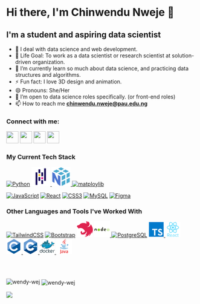 # Hi there, I'm Chinwendu Nweje 👋 
## I'm a student and aspiring data scientist

- 🌱 I deal with data science and web development.
- 🥅 Life Goal: To work as a data scientist or research scientist at solution-driven organization.
- 👯 I’m currently learn so much about data science, and practicing data structures and algorithms.
- ⚡ Fun fact: I love 3D design and animation. 
- 😄 Pronouns: She/Her
- 🤔 I’m open to data science roles specifically. (or front-end roles)
- 📫 How to reach me **chinwendu.nweje@pau.edu.ng**

<h3 align="left">Connect with me:</h3>
<p align="left"> 
    <a href="https://www.dev.to/wendy2305" target="_blank" rel="noreferrer"><img src="https://raw.githubusercontent.com/danielcranney/readme-generator/main/public/icons/socials/devdotto.svg" width="32" height="32" /></a> 
    <a href="https://www.linkedin.com/in/chinwendu-nweje/" target="_blank" rel="noreferrer"><img src="https://raw.githubusercontent.com/danielcranney/readme-generator/main/public/icons/socials/linkedin.svg" width="32" height="32" /></a> 
    <a href="http://www.medium.com/@wendy_writes" target="_blank" rel="noreferrer"><img src="https://raw.githubusercontent.com/danielcranney/readme-generator/main/public/icons/socials/medium.svg" width="32" height="32" /></a> 
    <a href="https://www.twitter.com/wendy-wej" target="_blank" rel="noreferrer"><img src="https://raw.githubusercontent.com/danielcranney/readme-generator/main/public/icons/socials/twitter.svg" width="32" height="32" /></a></p>

<h3 align="left">My Current Tech Stack</h3>

<p align="left">
    <a href="https://www.python.org/" target="_blank" rel="noreferrer"><img src="https://raw.githubusercontent.com/danielcranney/readme-generator/main/public/icons/skills/python-colored.svg" width="50" height="50" alt="Python" /></a>
    <a href="https://pandas.pydata.org/" target="_blank" rel="noreferrer"> <img src="https://raw.githubusercontent.com/devicons/devicon/2ae2a900d2f041da66e950e4d48052658d850630/icons/pandas/pandas-original.svg" alt="pandas" width="50" height="50"/> </a>
    <a href="https://numpy.org/doc/" target="_blank" rel="noreferrer"> <img src="https://raw.githubusercontent.com/devicons/devicon/2ae2a900d2f041da66e950e4d48052658d850630/icons/numpy/numpy-original.svg" alt="numpy" width="50" height="50"/> </a>
    <a href="https://matplotlib.org/stable/index.html" target="_blank" rel="noreferrer"> <img src="https://upload.wikimedia.org/wikipedia/commons/thumb/0/01/Created_with_Matplotlib-logo.svg/2048px-Created_with_Matplotlib-logo.svg.png" alt="matploylib" width="50" height="50"/> </a>
</p>

<p align="left">
    <a href="https://developer.mozilla.org/en-US/docs/Web/JavaScript" target="_blank" rel="noreferrer"><img src="https://raw.githubusercontent.com/danielcranney/readme-generator/main/public/icons/skills/javascript-colored.svg" width="36" height="36" alt="JavaScript" /></a>
    <a href="https://reactjs.org/" target="_blank" rel="noreferrer"><img src="https://raw.githubusercontent.com/danielcranney/readme-generator/main/public/icons/skills/react-colored.svg" width="42" height="42" alt="React" /></a>
    <a href="https://www.w3.org/TR/CSS/#css" target="_blank" rel="noreferrer"><img src="https://raw.githubusercontent.com/danielcranney/readme-generator/main/public/icons/skills/css3-colored.svg" width="42" height="42" alt="CSS3" /></a>
    <a href="https://www.mysql.com/" target="_blank" rel="noreferrer"><img src="https://raw.githubusercontent.com/danielcranney/readme-generator/main/public/icons/skills/mysql-colored.svg" width="42" height="42" alt="MySQL" /></a>
    <a href="https://www.figma.com/" target="_blank" rel="noreferrer"><img src="https://raw.githubusercontent.com/danielcranney/readme-generator/main/public/icons/skills/figma-colored.svg" width="42" height="42" alt="Figma" /></a>
</p>



<h3 align="left">Other Languages and Tools I've Worked With</h3>
<p align="left"> 
    <a href="https://tailwindcss.com/" target="_blank" rel="noreferrer"><img src="https://raw.githubusercontent.com/danielcranney/readme-generator/main/public/icons/skills/tailwindcss-colored.svg" width="42" height="42" alt="TailwindCSS"/></a>
    <a href="https://getbootstrap.com/" target="_blank" rel="noreferrer"><img src="https://raw.githubusercontent.com/danielcranney/readme-generator/main/public/icons/skills/bootstrap-colored.svg" alt="Bootstrap" width="42" height="42"  /></a>
    <a href="https://nestjs.com/" target="_blank" rel="noreferrer"><img src="https://raw.githubusercontent.com/devicons/devicon/master/icons/nestjs/nestjs-plain.svg" alt="nestjs" width="42" height="42"/></a>
  <a href="https://nodejs.org" target="_blank" rel="noreferrer">
    <img src="https://raw.githubusercontent.com/devicons/devicon/master/icons/nodejs/nodejs-original-wordmark.svg" alt="nodejs" width="42" height="42"/> 
  </a> 
    <a href="https://www.postgresql.org/" target="_blank" rel="noreferrer"><img src="https://raw.githubusercontent.com/danielcranney/readme-generator/main/public/icons/skills/postgresql-colored.svg" width="42" height="42" alt="PostgreSQL" /></a>
  <a href="https://www.typescriptlang.org/" target="_blank" rel="noreferrer"> 
    <img src="https://raw.githubusercontent.com/devicons/devicon/master/icons/typescript/typescript-original.svg" alt="typescript" width="40" height="40"/> 
  </a>
  
  <a href="https://reactnative.dev/docs/getting-started" target="_blank" rel="noreferrer"> 
    <img src="https://raw.githubusercontent.com/devicons/devicon/master/icons/react/react-original-wordmark.svg" alt="react" width="40" height="40"/> 
  </a>
  
  <a href="https://www.cprogramming.com/" target="_blank" rel="noreferrer">
    <img src="https://raw.githubusercontent.com/devicons/devicon/master/icons/c/c-original.svg" alt="c" width="40" height="40"/> 
  </a>

  <a href="https://www.w3schools.com/cpp/" target="_blank" rel="noreferrer"> 
    <img src="https://raw.githubusercontent.com/devicons/devicon/master/icons/cplusplus/cplusplus-original.svg" alt="cplusplus" width="40" height="40"/> 
  </a>  
    
  
  <a href="https://www.docker.com/" target="_blank" rel="noreferrer">
    <img src="https://raw.githubusercontent.com/devicons/devicon/master/icons/docker/docker-original-wordmark.svg" alt="docker" width="40" height="40"/> 
  </a> 
    
  <a href="https://www.java.com/en/" target="_blank" rel="noreferrer">
    <img src="https://raw.githubusercontent.com/devicons/devicon/master/icons/java/java-original-wordmark.svg" alt="Java" width="42" height="42"/> 
  </a> 
    

</p>
<br/>
<br/>

<p>
  <p><img align="left" src="https://github-readme-stats.vercel.app/api/top-langs?username=wendy-wej&hide=jupyter%20notebook&show_icons=true&locale=en&layout=compact&show_icons=true&theme=radical" alt="wendy-wej" />

  &nbsp;<img align="center" src="https://github-readme-stats.vercel.app/api?username=wendy-wej&show_icons=true&locale=en&show_icons=true&theme=radical" alt="wendy-wej" /></p>
  
  <p><img align="center" width="50%" src="https://github-readme-streak-stats.herokuapp.com/?user=wendy-wej&count_private=true&langs_count=10&show_icons=true&locale=en&layout=compact&theme=radical&line_height=0" /></p>
</p>


